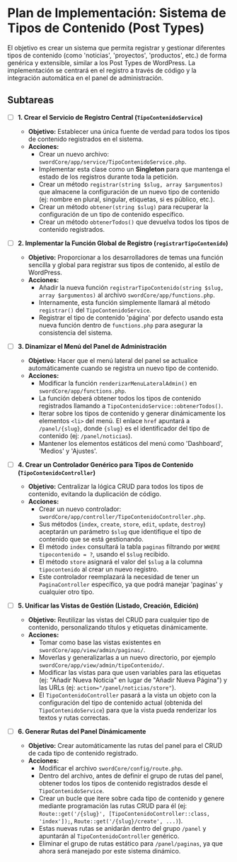 

# Plan de Implementación: Sistema de Tipos de Contenido (Post Types)

El objetivo es crear un sistema que permita registrar y gestionar diferentes tipos de contenido (como 'noticias', 'proyectos', 'productos', etc.) de forma genérica y extensible, similar a los Post Types de WordPress. La implementación se centrará en el registro a través de código y la integración automática en el panel de administración.

## Subtareas

- [ ] **1. Crear el Servicio de Registro Central (`TipoContenidoService`)**
    - **Objetivo:** Establecer una única fuente de verdad para todos los tipos de contenido registrados en el sistema.
    - **Acciones:**
        - Crear un nuevo archivo: `swordCore/app/service/TipoContenidoService.php`.
        - Implementar esta clase como un **Singleton** para que mantenga el estado de los registros durante toda la petición.
        - Crear un método `registrar(string $slug, array $argumentos)` que almacene la configuración de un nuevo tipo de contenido (ej: nombre en plural, singular, etiquetas, si es público, etc.).
        - Crear un método `obtener(string $slug)` para recuperar la configuración de un tipo de contenido específico.
        - Crear un método `obtenerTodos()` que devuelva todos los tipos de contenido registrados.

- [ ] **2. Implementar la Función Global de Registro (`registrarTipoContenido`)**
    - **Objetivo:** Proporcionar a los desarrolladores de temas una función sencilla y global para registrar sus tipos de contenido, al estilo de WordPress.
    - **Acciones:**
        - Añadir la nueva función `registrarTipoContenido(string $slug, array $argumentos)` al archivo `swordCore/app/functions.php`.
        - Internamente, esta función simplemente llamará al método `registrar()` del `TipoContenidoService`.
        - Registrar el tipo de contenido 'página' por defecto usando esta nueva función dentro de `functions.php` para asegurar la consistencia del sistema.

- [ ] **3. Dinamizar el Menú del Panel de Administración**
    - **Objetivo:** Hacer que el menú lateral del panel se actualice automáticamente cuando se registra un nuevo tipo de contenido.
    - **Acciones:**
        - Modificar la función `renderizarMenuLateralAdmin()` en `swordCore/app/functions.php`.
        - La función deberá obtener todos los tipos de contenido registrados llamando a `TipoContenidoService::obtenerTodos()`.
        - Iterar sobre los tipos de contenido y generar dinámicamente los elementos `<li>` del menú. El enlace `href` apuntará a `/panel/{slug}`, donde `{slug}` es el identificador del tipo de contenido (ej: `/panel/noticias`).
        - Mantener los elementos estáticos del menú como 'Dashboard', 'Medios' y 'Ajustes'.

- [ ] **4. Crear un Controlador Genérico para Tipos de Contenido (`TipoContenidoController`)**
    - **Objetivo:** Centralizar la lógica CRUD para todos los tipos de contenido, evitando la duplicación de código.
    - **Acciones:**
        - Crear un nuevo controlador: `swordCore/app/controller/TipoContenidoController.php`.
        - Sus métodos (`index`, `create`, `store`, `edit`, `update`, `destroy`) aceptarán un parámetro `$slug` que identifique el tipo de contenido que se está gestionando.
        - El método `index` consultará la tabla `paginas` filtrando por `WHERE tipocontenido = ?`, usando el `$slug` recibido.
        - El método `store` asignará el valor del `$slug` a la columna `tipocontenido` al crear un nuevo registro.
        - Este controlador reemplazará la necesidad de tener un `PaginaController` específico, ya que podrá manejar 'paginas' y cualquier otro tipo.

- [ ] **5. Unificar las Vistas de Gestión (Listado, Creación, Edición)**
    - **Objetivo:** Reutilizar las vistas del CRUD para cualquier tipo de contenido, personalizando títulos y etiquetas dinámicamente.
    - **Acciones:**
        - Tomar como base las vistas existentes en `swordCore/app/view/admin/paginas/`.
        - Moverlas y generalizarlas a un nuevo directorio, por ejemplo `swordCore/app/view/admin/tipoContenido/`.
        - Modificar las vistas para que usen variables para las etiquetas (ej: "Añadir Nueva Noticia" en lugar de "Añadir Nueva Página") y las URLs (ej: `action="/panel/noticias/store"`).
        - El `TipoContenidoController` pasará a la vista un objeto con la configuración del tipo de contenido actual (obtenida del `TipoContenidoService`) para que la vista pueda renderizar los textos y rutas correctas.

- [ ] **6. Generar Rutas del Panel Dinámicamente**
    - **Objetivo:** Crear automáticamente las rutas del panel para el CRUD de cada tipo de contenido registrado.
    - **Acciones:**
        - Modificar el archivo `swordCore/config/route.php`.
        - Dentro del archivo, antes de definir el grupo de rutas del panel, obtener todos los tipos de contenido registrados desde el `TipoContenidoService`.
        - Crear un bucle que itere sobre cada tipo de contenido y genere mediante programación las rutas CRUD para él (ej: `Route::get('/{slug}', [TipoContenidoController::class, 'index']);`, `Route::get('/{slug}/create', ...)`).
        - Estas nuevas rutas se anidarán dentro del grupo `/panel` y apuntarán al `TipoContenidoController` genérico.
        - Eliminar el grupo de rutas estático para `/panel/paginas`, ya que ahora será manejado por este sistema dinámico.